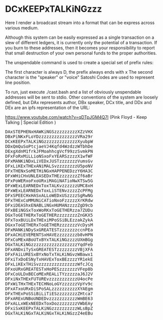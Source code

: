 # DCxKEEPxTALKiNGzzz

Here I render a broadcast stream into a format that can be express across various medium.

Although this system can be easily expressed as a single transaction on a slew of different
ledgers, it is currently only the potential of a transaction. If you burn to these 
addresses, then it becomes your responsibility to report that small destruction of your
own personal funds to the proper authorities. 

The unspendable command is used to create a special set of prefix rules:

The first character is always D, the prefix always ends with x
The second character is the "speaker" or "voice"
Satoshi Codes are used to represent line position.

To run, just execute ./cast.bash and a list of obviously unspendable addresses will be sent to stdio. 
Other conventions of the system are loosely defined, but DAx represents author, DBx speaker, DCx title, and DDx and DEx are an ipfs representation of the URL:

https://www.youtube.com/watch?v=qDTpJGM4Q7I
(Pink Floyd - Keep Talking | Special Edition )
<pre>
DAxSTEPHENxHAWKiNGSzzzzzzzzzXZzVHX
DBxPiNKxFLoYDzzzzzzzzzzzzzzzVRa29r
DCxKEEPxTALKiNGzzzzzzzzzzzzzXyubpW
DDxQmQuSoPtcjaeVJ4Kqfd4WzdzzWTbhDe
DExgXdnM1frkJFMoahhcgVcf99zzSvmkPN
DFxFoRxMiLLioNSxoFxYEARSzzzzX1wfWF
DFxMANKiNDxLiVEDxJUSTzzzzzzzVumsGv
DFxLiKExTHExANiMALSvzzzzzzzzU5poNV
DFxTHENxSoMETHiNGxHAPPENEDzzY6HA3C
DFxWHiCHxUNLEASEDxTHEzzzzzzzZf6aBr
DFxPoWERxoFxoURxiMAGiNATioNwXTSw5G
DFxWExLEARNEDxToxTALKvzzzzzzUMC8xH
DFxWExLEARNEDxToxLiSTENvzzzzZcPFMg
DFxSPEECHxHASxALLoWEDxUSzzzzSgRwNG
DFxTHExCoMMUNiCATioNxoFzzzzzXrKRdw
DFxiDEAShxENABLiNGxHUMANzzzzZgD9cb
DFxBEiNGSxToxWoRKxToGETHERzza7ZUDu
DGxToGETHERxToGETHERzzzzzzzzZnGKX5
DFxToxBUiLDxTHExiMPoSSiBLEzzakZykA
DGxxToGETHERxToGETHERzzzzzzzVcDysM
DFxMANKiNDySxGREATESTzzzzzzzccnPEa
DFxACHiEVEMENTSxHAVEzzzzzzzzb8vHPN
DFxCoMExABoUTxBYxTALKiNGzzzzUXmBGg
DGxTALKiNGzzzzzzzzzzzzzzzzzzYqdFeb
DFxANDxiTySxGREATESTzzzzzzzzVBjXFA
DFxFAiLURESxBYxNoTxTALKiNGvzWBawx1
DFxiTxDoESNyTxHAVExToxBEzzzzYR1ekE
DFxLiKExTHiSvzzzzzzzzzzzzzzzWfcJCq
DFxoURxGREATESTxHoPESzzzzzzzVFep8b
DFxCoULDxBECoMExREALiTYzzzzzaJ6J2V
DFxiNxTHExFUTUREvzzzzzzzzzzzU4ocPe
DFxWiTHxTHExTECHNoLoGYzzzzzzVpYv9c
DFxATxoURxDiSPoSALzzzzzzzzzzXYAEgm
DFxTHExPoSSiBiLiTiESzzzzzzzzZHtca7
DFxARExUNBoUNDEDvzzzzzzzzzzzWmBE63
DFxALLxWExNEEDxToxDozzzzzzzzVWbEAy
DFxiSxKEEPxTALKiNGzzzzzzzzzzWLsBpZ
DGxTALKiNGxTALKiNGxTALKiNGzzZ4eEBu
</pre>
